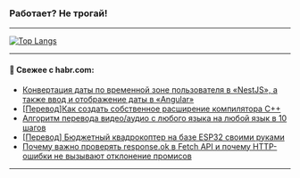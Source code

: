 ### Работает? Не трогай!

---
<!--
#### 🛠️ Technical stack:

![Java](https://img.shields.io/badge/Java-informational?logo=Oracle&style=flat&logoColor=white&color=FF4500)
![Kotlin](https://img.shields.io/badge/Kotlin-informational?logo=Kotlin&style=flat&logoColor=white&color=774D97)
![TS](https://img.shields.io/badge/TypeScript-informational?logo=typeScript&style=flat&logoColor=black&color=017acc)
![Python](https://img.shields.io/badge/Python-informational?logo=Python&style=flat&logoColor=black&color=ffdd54) <br>
![Spring](https://img.shields.io/badge/Spring-informational?logo=Spring&style=flat&logoColor=white&color=6DB33F) 
![SpringBoot](https://img.shields.io/badge/SpringBoot-informational?logo=SpringBoot&style=flat&logoColor=white&color=6DB33F)
![Nest](https://img.shields.io/badge/NestJS-informational?logo=NestJS&style=flat&logoColor=white&color=E0234E) 
![NodeJS](https://img.shields.io/badge/NodeJS-informational?logo=node.js&style=flat&logoColor=white&color=70A760)<br>
![PostgreSQL](https://img.shields.io/badge/PostgreSQL-informational?logo=PostgreSQL&style=flat&logoColor=white&color=DAA520)
![MongoDB](https://img.shields.io/badge/MongoDB-informational?logo=MongoDB&style=flat&logoColor=white&color=870000)
![Apache](https://img.shields.io/badge/Apache-informational?logo=apache&style=flat&logoColor=white&color=f74e28)

___ 
-->

<!--- #### 🛠️ : --->

[![Top Langs](https://github-readme-stats-82jvfl3w3-advtsettinggmailcoms-projects.vercel.app/api/top-langs/?username=zloylis&langs_count=10&hide_title=true&title_color=e6edf3&size_weight=0.5&count_weight=0.5&layout=compact&hide_progress=true&hide_border=true&theme=dracula)](https://github.com/zloylis)

<!---


####  :octocat:&nbsp;&nbsp; Статистика:

![GitHub stats](https://github-readme-stats-u2qms2cxw-advtsettinggmailcoms-projects.vercel.app/api?username=zloylis&show_icons=true&hide_border=true&theme=dracula&title_color=e6edf3&include_all_commits=true&count_private=true&hide_rank=false&hide_title=true&rank_icon=github)
-->
---

#### 💬 Свежее с habr.com:

<!-- BLOG-POST-LIST:START -->
- [Конвертация даты по временной зоне пользователя в «NestJS», а также ввод и отображение даты в «Angular»](https://habr.com/ru/articles/870854/?utm_source=habrahabr&utm_medium=rss&utm_campaign=870854)
- [[Перевод] ​Как создать собственное расширение компилятора C++](https://habr.com/ru/articles/870840/?utm_source=habrahabr&utm_medium=rss&utm_campaign=870840)
- [Алгоритм перевода видео/аудио с любого языка на любой язык в 10 шагов](https://habr.com/ru/articles/870670/?utm_source=habrahabr&utm_medium=rss&utm_campaign=870670)
- [[Перевод] Бюджетный квадрокоптер на базе ESP32 своими руками](https://habr.com/ru/companies/ruvds/articles/870258/?utm_source=habrahabr&utm_medium=rss&utm_campaign=870258)
- [Почему важно проверять response.ok в Fetch API и почему HTTP-ошибки не вызывают отклонение промисов](https://habr.com/ru/articles/870774/?utm_source=habrahabr&utm_medium=rss&utm_campaign=870774)
<!-- BLOG-POST-LIST:END -->

---
